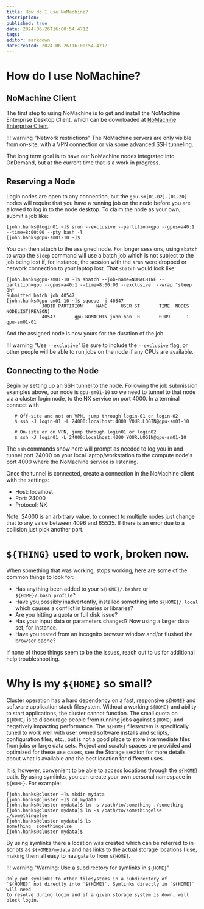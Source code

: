 ```yaml
---
title: How do I use NoMachine?
description: 
published: true
date: 2024-06-26T16:00:54.471Z
tags: 
editor: markdown
dateCreated: 2024-06-26T16:00:54.471Z
---
```


# How do I use NoMachine?

## NoMachine Client
The first step to using NoMachine is to get and install the NoMachine
Enterprise Desktop Client, which can be downloaded at [NoMachine Enterprise
Client](https://www.nomachine.com/product&p=NoMachine%20Enterprise%20Client).

!!! warning "Network restrictions"
    The NoMachine servers are only visible from on-site, with a VPN connection
    or via some advanced SSH tunneling.

The long term goal is to have our NoMachine nodes integrated into OnDemand, but
at the current time that is a work in progress. 

## Reserving a Node

Login nodes are open to any connection, but the `gpu-sm[01-02]-[01-20]` nodes
will require that you have a running job on the node before you are allowed to
log in to the node desktop.  To claim the node as your own, submit a job like:

```
[john.hanks@login01 ~]$ srun --exclusive --partition=gpu --gpus=a40:1 --time=8:00:00 --pty bash -l
[john.hanks@gpu-sm01-10 ~]$
```
You can then attach to the assigned node. For longer sessions, using `sbatch`
to wrap the `sleep` command will use a batch job which is not subject to the
job being lost if, for instance, the session with the `srun` were dropped or
network connection to your laptop lost. That `sbatch` would look like:

```
[john.hanks@gpu-sm01-10 ~]$ sbatch --job-name=NOMACHINE --partition=gpu --gpus=a40:1 --time=8:00:00 --exclusive  --wrap "sleep 8h"
Submitted batch job 40547
[john.hanks@gpu-sm01-10 ~]$ squeue -j 40547
             JOBID PARTITION     NAME     USER ST       TIME  NODES NODELIST(REASON)
             40547       gpu NOMACHIN john.han  R       0:09      1 gpu-sm01-01
```

And the assigned node is now yours for the duration of the job.

!!! warning "Use `--exclusive`"
    Be sure to include the `--exclusive` flag, or other people will be able to
    run jobs on the node if any CPUs are available.

## Connecting to the Node

Begin by setting up an SSH tunnel to the node. Following the job submission
examples above, our node is `gpu-sm01-10` so we need to tunnel to that node via
a cluster login node, to the NX service on port 4000. In a terminal connect
with

```
   # Off-site and not on VPN, jump through login-01 or login-02
   $ ssh -J login-01 -L 24000:localhost:4000 YOUR.LOGIN@gpu-sm01-10

   # On-site or on VPN, jump through login01 or login02
   $ ssh -J login01 -L 24000:localhost:4000 YOUR.LOGIN@gpu-sm01-10
```

The `ssh` commands show here will prompt as needed to log you in and tunnel
port 24000 on your local laptop/workstation to the compute node's port 4000
where the NoMachine service is listening.

Once the tunnel is connected, create a connection in the NoMachine client with the settings:

* Host: localhost
* Port: 24000
* Protocol: NX

Note: 24000 is an arbitrary value, to connect to multiple nodes just change
that to any value between 4096 and 65535. If there is an error due to a
collision just pick another port. 

# `${THING}` used to work, broken now.

When something that was working, stops working, here are some of the common things to look for:

* Has anything been added to your `${HOME}/.bashrc` or `${HOME}/.bash_profile`?
* Have you,possibly inadvertently, installed something into `${HOME}/.local` which causes a conflict in binaries or libraries?
* Are you hitting a quota or full disk issue? 
* Has your input data or parameters changed? Now using a larger data set, for instance.
* Have you tested from an incognito browser window and/or flushed the browser cache?

If none of those things seem to be the issues, reach out to us for additional help troubleshooting.


# Why is my `${HOME}` so small?

Cluster operation has a hard dependency on a fast, responsive `${HOME}` and
software application stack filesystem. Without a working `${HOME}` and ability to
start applications, the cluster cannot function. The small quota on `${HOME}` is
to discourage people from running jobs against `${HOME}` and negatively impacting
performance. The `${HOME}` filesystem is specifically tuned to work well with
user owned software installs and scripts, configuration files, etc., but is not
a good place to store intermediate files from jobs or large data sets. Project
and scratch spaces are provided and optimized for these use cases, see the
Storage section for more details about what is available and the best location
for different uses. 

It is, however, convenient to be able to access locations through the `${HOME}`
path. By using symlinks, you can create your own personal namespace in `${HOME}`.
For example:

```
[john.hanks@cluster ~]$ mkdir mydata
[john.hanks@cluster ~]$ cd mydata
[john.hanks@cluster mydata]$ ln -s /path/to/something ./something
[john.hanks@cluster mydata]$ ln -s /path/to/somethingelse ./somethingelse
[john.hanks@cluster mydata]$ ls
something  somethingelse
[john.hanks@cluster mydata]$ 
```

By using symlinks there a location was created which can be referred to in
scripts as `${HOME}/mydata` and has links to the actual storage locations I
use, making them all easy to navigate to from `${HOME}`. 

!!! warning "Warning: Use a subdirectory for symlinks in `${HOME}`"

    Only put symlinks to other filesystems in a subdirectory of
    `${HOME}` not directly into `${HOME}`. Symlinks directly in `${HOME}` will need
    to resolve during login and if a given storage system is down, will block login. 

